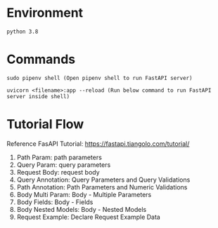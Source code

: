 # Environment

    python 3.8

# Commands

    sudo pipenv shell (Open pipenv shell to run FastAPI server)

    uvicorn <filename>:app --reload (Run below command to run FastAPI server inside shell)

# Tutorial Flow

Reference FasAPI Tutorial: https://fastapi.tiangolo.com/tutorial/

1.  Path Param: path parameters
2.  Query Param: query parameters
3.  Request Body: request body
4.  Query Annotation: Query Parameters and Query Validations
5.  Path Annotation: Path Parameters and Numeric Validations
6.  Body Multi Param: Body - Multiple Parameters
7.  Body Fields: Body - Fields
8.  Body Nested Models: Body - Nested Models
9.  Request Example: Declare Request Example Data
